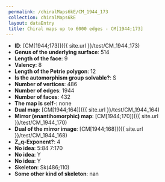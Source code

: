 ```yaml
--- 
 permalink: /chiralMaps6kE/CM_1944_173 
 collection: chiralMaps6kE
 layout: dataEntry
 title: Chiral maps up to 6000 edges - CM[1944;173]
---
```


- **ID**: [CM[1944;173]]({{ site.url }}/test/CM_1944_173)
- **Genus of the underlying surface**: 514
- **Length of the face**: 9
- **Valency**: 8
- **Length of the Petrie polygon**: 12
- **Is the automorphism group solvable?**: S
- **Number of vertices**: 486
- **Number of edges**: 1944
- **Number of faces**: 432
- **The map is self-**: none
- **Dual map**: [CM[1944;164]]({{ site.url }}/test/CM_1944_164)
- **Mirror (enantihomorphic) map**: [CM[1944;170]]({{ site.url }}/test/CM_1944_170)
- **Dual of the mirror image**: [CM[1944;168]]({{ site.url }}/test/CM_1944_168)
- **Z_q-Exponent?**: 4
- **No idea**:  5:84 7:170
- **No idea**: Y
- **No idea**: Y
- **Skeleton**: Sk(486;110)
- **Some other kind of skeleton**: nan
